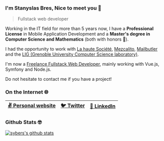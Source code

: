 ### I'm **Stanyslas Bres**, Nice to meet you 👋

> Fullstack web developer

Working in the IT field for more than 5 years now, I have a **Professional License** in Mobile Application Development and a **Master's degree in Computer Science and Mathematics** (both with honors 💪).

I had the opportunity to work with [La haute Société](https://www.lahautesociete.com/), [Mezcalito](https://www.mezcalito.fr), [Mailbutler](https://www.mailbutler.io/) and the [LIG (Grenoble University Computer Science laboratory)](https://www.liglab.fr/en/).

I'm now a [Freelance Fullstack Web Developer](https://www.stanyslasbres.fr), mainly working with Vue.js, Symfony and Node.js.

Do not hesitate to contact me if you have a project!

### On the Internet 🌐

| [✌️ Personal website](https://www.stanyslasbres.fr) | [🐦 Twitter](https://twitter.com/stanyslasbres) | [💼 LinkedIn](https://www.linkedin.com/in/stanyslasbres) |
| --------------------------------------------------- | ----------------------------------------------- | -------------------------------------------------------- |

### Github Stats 🤓

[![sybers's github stats](https://github-readme-stats.vercel.app/api?username=sybers)](https://github.com/anuraghazra/github-readme-stats)
